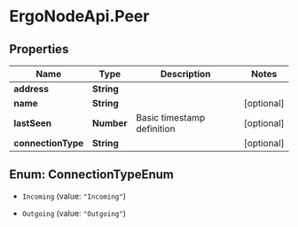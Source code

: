 # ErgoNodeApi.Peer

## Properties

Name | Type | Description | Notes
------------ | ------------- | ------------- | -------------
**address** | **String** |  | 
**name** | **String** |  | [optional] 
**lastSeen** | **Number** | Basic timestamp definition | [optional] 
**connectionType** | **String** |  | [optional] 



## Enum: ConnectionTypeEnum


* `Incoming` (value: `"Incoming"`)

* `Outgoing` (value: `"Outgoing"`)




